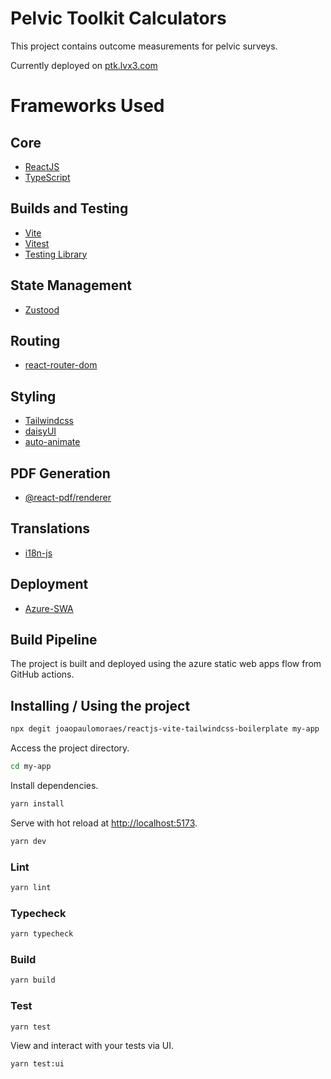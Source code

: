 # Pelvic Toolkit Calculators

This project contains outcome measurements for pelvic surveys.

Currently deployed on [ptk.lvx3.com](https://ptk.lvx3.com)

# Frameworks Used
## Core
- [ReactJS](https://reactjs.org)
- [TypeScript](https://www.typescriptlang.org)

## Builds and Testing
- [Vite](https://vitejs.dev)
- [Vitest](https://vitest.dev)
- [Testing Library](https://testing-library.com)

## State Management
- [Zustood](https://github.com/udecode/zustood)

## Routing
- [react-router-dom](https://reactrouter.com/en/main)

## Styling
- [Tailwindcss](https://tailwindcss.com)
- [daisyUI](https://daisyui.com/)
- [auto-animate](https://auto-animate.formkit.com/)

## PDF Generation
- [@react-pdf/renderer](https://github.com/diegomura/react-pdf)

## Translations
- [i18n-js](https://github.com/fnando/i18n-js)

## Deployment
- [Azure-SWA](https://learn.microsoft.com/en-us/azure/static-web-apps/overview)


## Build Pipeline
The project is built and deployed using the azure static web apps flow from GitHub actions.

## Installing / Using the project

```bash
npx degit joaopaulomoraes/reactjs-vite-tailwindcss-boilerplate my-app
```

Access the project directory.

```bash
cd my-app
```

Install dependencies.

```bash
yarn install
```

Serve with hot reload at <http://localhost:5173>.

```bash
yarn dev
```

### Lint

```bash
yarn lint
```

### Typecheck

```bash
yarn typecheck
```

### Build

```bash
yarn build
```

### Test

```bash
yarn test
```

View and interact with your tests via UI.

```bash
yarn test:ui
```
